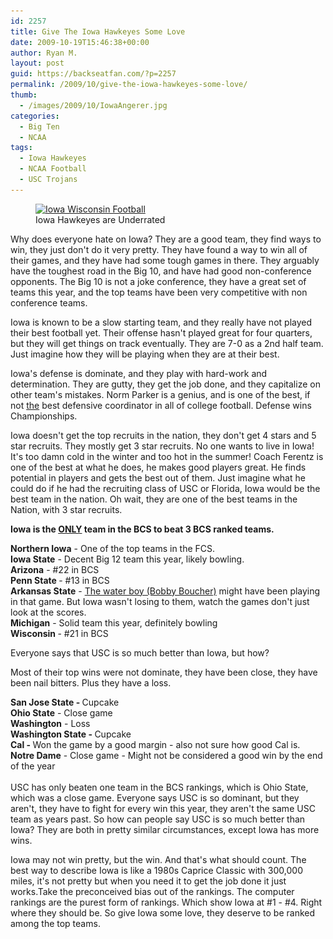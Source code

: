 ```yaml
---
id: 2257
title: Give The Iowa Hawkeyes Some Love
date: 2009-10-19T15:46:38+00:00
author: Ryan M.
layout: post
guid: https://backseatfan.com/?p=2257
permalink: /2009/10/give-the-iowa-hawkeyes-some-love/
thumb:
  - /images/2009/10/IowaAngerer.jpg
categories:
  - Big Ten
  - NCAA
tags:
  - Iowa Hawkeyes
  - NCAA Football
  - USC Trojans
---
```


<div class="entry">
  <figure id="attachment_2259" style="width: 512px" class="wp-caption alignnone"><a href="/images/2009/10/IowaAngerer.jpg"><img class="size-full wp-image-2259" title="Iowa Wisconsin Football" src="/images/2009/10/IowaAngerer.jpg" alt="Iowa Wisconsin Football" width="512" height="356" srcset="/images/2009/10/IowaAngerer.jpg 512w, /images/2009/10/IowaAngerer-300x208.jpg 300w" sizes="(max-width: 512px) 100vw, 512px" /></a><figcaption class="wp-caption-text">Iowa Hawkeyes are Underrated</figcaption></figure>

  <p>
    Why does everyone hate on Iowa? They are a good team, they find ways to win, they just don't do it very pretty. They have found a way to win all of their games, and they have had some tough games in there. They arguably have the toughest road in the Big 10, and have had good non-conference opponents. The Big 10 is not a joke conference, they have a great set of teams this year, and the top teams have been very competitive with non conference teams.
  </p>

  <p>
    Iowa is known to be a slow starting team, and they really have not played their best football yet. Their offense hasn't played great for four quarters, but they will get things on track eventually. They are 7-0 as a 2nd half team. Just imagine how they will be playing when they are at their best.
  </p>

  <p>
    Iowa's defense is dominate, and they play with hard-work and determination. They are gutty, they get the job done, and they capitalize on other team's mistakes. Norm Parker is a genius, and is one of the best, if not <span style="text-decoration: underline;">the</span> best defensive coordinator in all of college football. Defense wins Championships.
  </p>

  <p>
    Iowa doesn't get the top recruits in the nation, they don't get 4 stars and 5 star recruits. They mostly get 3 star recruits. No one wants to live in Iowa! It's too damn cold in the winter and too hot in the summer! Coach Ferentz is one of the best at what he does, he makes good players great. He finds potential in players and gets the best out of them. Just imagine what he could do if he had the recruiting class of USC or Florida, Iowa would be the best team in the nation. Oh wait, they are one of the best teams in the Nation, with 3 star recruits.
  </p>

  <p>
    <strong style="background-color: #ffffff;">Iowa is the <span style="text-decoration: underline;">ONLY</span> team in the BCS to beat 3 BCS ranked teams.</strong>
  </p>

  <p>
    <strong>Northern Iowa</strong> - One of the top teams in the FCS.<br /> <strong>Iowa State</strong> - Decent Big 12 team this year, likely bowling.<br /> <strong>Arizona</strong> - #22 in BCS<br /> <strong>Penn State </strong>- #13 in BCS<br /> <strong>Arkansas State</strong> - <a href="http://www.themoviemind.com/wp-content/uploads/2008/04/bobby-coucher.bmp">The water boy (Bobby Boucher)</a> might have been playing in that game. But Iowa wasn't losing to them, watch the games don't just look at the scores.<br /> <strong>Michigan</strong> - Solid team this year, definitely bowling<br /> <strong>Wisconsin </strong>- #21 in BCS
  </p>

  <p>
    Everyone says that USC is so much better than Iowa, but how?
  </p>

  <p>
    Most of their top wins were not dominate, they have been close, they have been nail bitters. Plus they have a loss.
  </p>

  <p>
    <strong>San Jose State - </strong>Cupcake<strong><br /> Ohio State</strong> - Close game<strong><br /> Washington</strong> - Loss<strong><br /> Washington State - </strong>Cupcake<strong><br /> Cal - </strong>Won the game by a good margin - also not sure how good Cal is.<strong></strong><strong><br /> Notre Dame</strong> - Close game - Might not be considered a good win by the end of the year<strong><br /> </strong><strong><br /> </strong>USC has only beaten one team in the BCS rankings, which is Ohio State, which was a close game. Everyone says USC is so dominant, but they aren't, they have to fight for every win this year, they aren't the same USC team as years past. So how can people say USC is so much better than Iowa? They are both in pretty similar circumstances, except Iowa has more wins.
  </p>

  <p>
    Iowa may not win pretty, but the win. And that's what should count. The best way to describe Iowa is like a 1980s Caprice Classic with 300,000 miles, it's not pretty but when you need it to get the job done it just works.Take the preconceived bias out of the rankings. The computer rankings are the purest form of rankings. Which show Iowa at #1 - #4. Right where they should be. So give Iowa some love, they deserve to be ranked among the top teams.
  </p>
</div>
